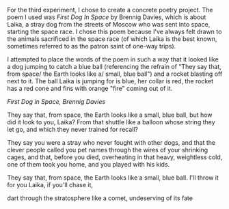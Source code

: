 For the third experiment, I chose to create a concrete poetry project. The poem I used was *First Dog In Space* by Brennig Davies, which is about Laika, a stray dog from the streets of Moscow who was sent into space, starting the space race. I chose this poem because I've always felt drawn to the animals sacrificed in the space race (of which Laika is the best known, sometimes referred to as the patron saint of one-way trips).

I attempted to place the words of the poem in such a way that it looked like a dog jumping to catch a blue ball (referencing the refrain of "They say that, from space/ the Earth looks like a/ small, blue ball") and a rocket blasting off next to it. The ball Laika is jumping for is blue, her collar is red, the rocket has a red cone and fins with orange "fire" coming out of it.

*First Dog in Space, Brennig Davies*

They say that, from space,
the Earth looks like a
small, blue ball, but how
did it look to you, Laika?
From that shuttle like a balloon
whose string they let go, and which
they never trained for recall?

They say you were a stray
who never fought with other dogs,
and that the clever people called you pet names
through the wires of your shrinking cages,
and that, before you died, overheating
in that heavy, weightless cold, one of them
took you home, and you played with his kids.

They say that, from space,
the Earth looks like
a small, blue ball. I'll throw it
for you Laika, if you'll chase it,

dart through the stratosphere
like a comet, undeserving
of its fate
